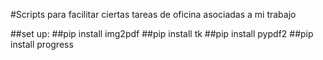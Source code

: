 #Scripts para facilitar ciertas tareas de oficina asociadas a mi trabajo

##set up:
##pip install img2pdf
##pip install tk
##pip install pypdf2
##pip install progress
